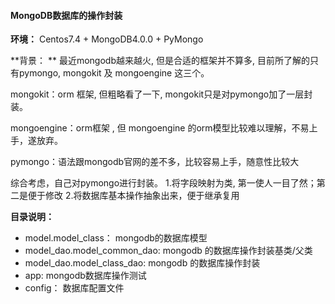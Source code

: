 #### MongoDB数据库的操作封装

**环境：** Centos7.4 + MongoDB4.0.0 + PyMongo

**背景： **
最近mongodb越来越火, 但是合适的框架并不算多, 目前所了解的只有pymongo, mongokit 及 mongoengine 这三个。

mongokit：orm 框架, 但粗略看了一下, mongokit只是对pymongo加了一层封装。

mongoengine：orm框架 , 但 mongoengine 的orm模型比较难以理解，不易上手，遂放弃。

pymongo：语法跟mongodb官网的差不多，比较容易上手，随意性比较大


综合考虑，自己对pymongo进行封装。
1.将字段映射为类, 第一使人一目了然；第二是便于修改
2.将数据库基本操作抽象出来，便于继承复用

**目录说明：**
 - model.model_class： mongodb的数据库模型
 - model_dao.model_common_dao: mongodb 的数据库操作封装基类/父类
 - model_dao.model_class_dao: mongodb 的数据库操作封装
 - app: mongodb数据库操作测试
 - config： 数据库配置文件

